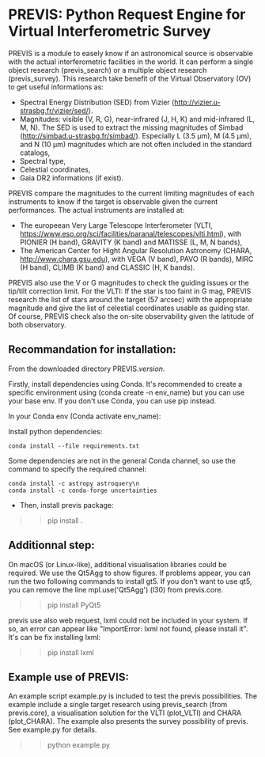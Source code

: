 PREVIS: Python Request Engine for Virtual Interferometric Survey
================================================================

PREVIS is a module to easely know if an astronomical source is observable 
with the actual interferometric facilities in the world. It can perform
a single object research (previs_search) or a multiple object research (previs_survey).
This research take benefit of the Virtual Observatory (OV) to get useful informations as:
 
- Spectral Energy Distribution (SED) from Vizier (http://vizier.u-strasbg.fr/vizier/sed/). 
- Magnitudes: visible (V, R, G), near-infrared (J, H, K) and mid-infrared (L, M, N). The SED 
  is used to extract the missing magnitudes of Simbad (http://simbad.u-strasbg.fr/simbad/). 
  Especially L (3.5 µm), M (4.5 µm), and N (10 µm) magnitudes which are not often included 
  in the standard catalogs,
- Spectral type,
- Celestial coordinates,
- Gaia DR2 informations (if exist).

PREVIS compare the magnitudes to the current limiting magnitudes of each instruments to know if
the target is observable given the current performances. The actual instruments are installed at:

- The europeean Very Large Telescope Interferometer (VLTI, https://www.eso.org/sci/facilities/paranal/telescopes/vlti.html),
  with PIONIER (H band), GRAVITY (K band) and MATISSE (L, M, N bands),
- The American Center for Hight Angular Resolution Astronomy (CHARA, http://www.chara.gsu.edu), with 
  VEGA (V band), PAVO (R bands), MIRC (H band), CLIMB (K band) and CLASSIC (H, K bands).

PREVIS also use the V or G magnitudes to check the guiding issues or the tip/tilt correction limit. 
For the VLTI: If the star is too faint in G mag, PREVIS research the list of stars around
the target (57 arcsec) with the appropriate magnitude and give the list of celestial coordinates
usable as guiding star. Of course, PREVIS check also the on-site observability given the latitude of 
both observatory.


Recommandation for installation:
-------------------------------

From the downloaded directory PREVIS._version_.

Firstly, install dependencies using Conda. It's recommended to create a specific environment 
using (conda create -n env_name) but you can use your base env. If you don't use Conda, you can use pip instead.

In your Conda env (Conda activate env_name):

Install python dependencies:

```
conda install --file requirements.txt 
```

Some dependencies are not in the general Conda channel, so use the command to specify the required channel:

```
conda install -c astropy astroquery\n
conda install -c conda-forge uncertainties
```

- Then, install previs package:

>> pip install .

Additionnal step:
----------------

On macOS (or Linux-like), additional visualisation libraries could be required. We use the Qt5Agg to show figures. If problems appear, you can run the two following commands to install gt5. If you don't want to use qt5, you can remove the line mpl.use('Qt5Agg') (l30) from previs.core.

>> pip install PyQt5

previs use also web request, lxml could not be included in your system. If so, an error can appear like "ImportError: lxml not found, please install it". It's can be fix installing lxml:

>> pip install lxml

Example use of PREVIS:
----------------------

An example script example.py is included to test the previs possibilities. The example include a single target
research using previs_search (from previs.core), a visualisation solution for the VLTI (plot_VLTI) and CHARA (plot_CHARA). 
The example also presents the survey possibility of previs. See example.py for details.

>> python example.py


